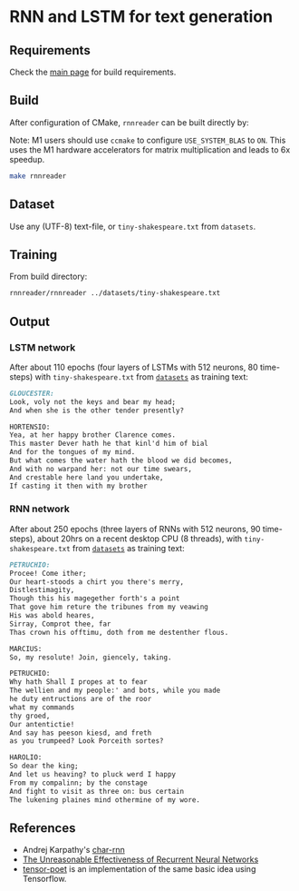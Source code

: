 # RNN and LSTM for text generation

## Requirements

Check the [main page](../../..) for build requirements.

## Build

After configuration of CMake, `rnnreader` can be built directly by:

Note: M1 users should use `ccmake` to configure `USE_SYSTEM_BLAS` to `ON`. This uses the M1 hardware accelerators for matrix multiplication
and leads to 6x speedup.

```bash
make rnnreader
```

## Dataset

Use any (UTF-8) text-file, or `tiny-shakespeare.txt` from `datasets`.

## Training

From build directory:

```bash
rnnreader/rnnreader ../datasets/tiny-shakespeare.txt
```

## Output

### LSTM network

After about 110 epochs (four layers of LSTMs with 512 neurons, 80 time-steps) with `tiny-shakespeare.txt` from [`datasets`](../datasets/) as training text:

```md
GLOUCESTER:
Look, voly not the keys and bear my head;
And when she is the other tender presently?

HORTENSIO:
Yea, at her happy brother Clarence comes.
This master Dever hath he that kinl'd him of bial
And for the tongues of my mind.
But what comes the water hath the blood we did becomes,
And with no warpand her: not our time swears,
And crestable here land you undertake,
If casting it then with my brother 
```

### RNN network

After about 250 epochs (three layers of RNNs with 512 neurons, 90 time-steps), about 20hrs on a recent desktop CPU (8 threads), with `tiny-shakespeare.txt` from [`datasets`](../datasets/) as training text:

```md
PETRUCHIO:
Procee! Come ither;
Our heart-stoods a chirt you there's merry,
Distlestimagity,
Though this his magegether forth's a point
That gove him reture the tribunes from my veawing
His was abold heares,
Sirray, Comprot thee, far
Thas crown his offtimu, doth from me destenther flous.

MARCIUS:
So, my resolute! Join, giencely, taking.

PETRUCHIO:
Why hath Shall I propes at to fear
The wellien and my people:' and bots, while you made
he duty entructions are of the roor
what my commands
thy groed,
Our antentictie!
And say has peeson kiesd, and freth
as you trumpeed? Look Porceith sortes?

HAROLIO:
So dear the king;
And let us heaving? to pluck werd I happy
From my compalinn; by the constage
And fight to visit as three on: bus certain
The lukening plaines mind othermine of my wore.
```

## References

* Andrej Karpathy's [char-rnn](https://github.com/karpathy/char-rnn)
* [The Unreasonable Effectiveness of Recurrent Neural Networks](http://karpathy.github.io/2015/05/21/rnn-effectiveness/)
* [tensor-poet](https://github.com/domschl/tensor-poet) is an implementation of the same basic idea using Tensorflow.
